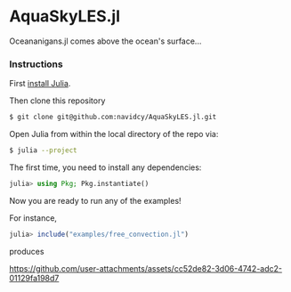 # AquaSkyLES.jl

Oceananigans.jl comes above the ocean's surface...

### Instructions

First [install Julia](https://julialang.org/downloads/).

Then clone this repository

```bash
$ git clone git@github.com:navidcy/AquaSkyLES.jl.git
```

Open Julia from within the local directory of the repo via:

```bash
$ julia --project
```

The first time, you need to install any dependencies:

```julia
julia> using Pkg; Pkg.instantiate()
```

Now you are ready to run any of the examples!

For instance,

```julia
julia> include("examples/free_convection.jl")
```

produces

https://github.com/user-attachments/assets/cc52de82-3d06-4742-adc2-01129fa198d7
